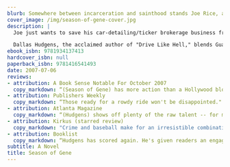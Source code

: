 ```yaml
---
blurb: Somewhere between incarceration and sainthood stands Joe Rice, a man who relishes peace, painkillers, and his Friday-night baseball league. When his shady business partner Gene dies rounding the bases, Joe knows this isn't going to be an ordinary season. Soon enough, a suburban ex-mobster, his entrepreneurial son, and a gun-toting minister have Tasered, maced and harassed Joe over the location of a three-million-dollar Babe Ruth baseball bat he doesn't know anything about.
cover_image: /img/season-of-gene-cover.jpg
description: |
  Joe just wants to save his car-detailing/ticker brokerage business from Gene's mountain of debt, crime and craziness. (Winning a game of Madden NFGL against his ex-girlfriend's twelve-year-old son would also be a relief.) But first, he must confront the ghosts of his past - namely, his murdered uncle and his mentally unstable mother. He must also deal with the present, navigating the space between the two women he cares about. And finally, he must face the future, every man's least favorite obstacle.

  Dallas Hudgens, the acclaimed author of "Drive Like Hell," blends Guatemalan chicken, online pharmaceuticals, and unforgettable characters in a raucous but moving story of love and baseball. "Season of Gene" is a wild ride of a novel about a troubled man, the troubled women who love him and a legendary baseball bat that could either save their lives or get them killed.
ebook_isbn: 9781934137413
hardcover_isbn: null
paperback_isbn: 9781416541493
date: 2007-07-06
reviews:
- attribution: A Book Sense Notable For October 2007
  copy_markdown: “(Season of Gene) has more action than a Hollywood blockbuster and more heart than a bloodhound. A super book."
- attribution: Publishers Weekly
  copy_markdown: “Those ready for a rowdy ride won't be disappointed."
- attribution: Atlanta Magazine
  copy_markdown: “(Hudgens) shows off plenty of the raw talent -- for metaphor, for phrasing, for pure observation -- that gave his first novel, Drive Like Hell, a genuine spark."
- attribution: Kirkus (starred review)
  copy_markdown: "Crime and baseball make for an irresistible combination in this raunchy, fast-moving caper, a second novel just as good as Hudgens's wild debut (Drive Like Hell, 2005)...A nourishing slice of Americana, expletives and all."
- attribution: Booklist
  copy_markdown: “Hudgens has scored again. He's given readers an engaging, knowing glimpse of an odd, but no doubt real, world of arrested development. And he knows his baseball"
subtitle: A Novel
title: Season of Gene
---
```

